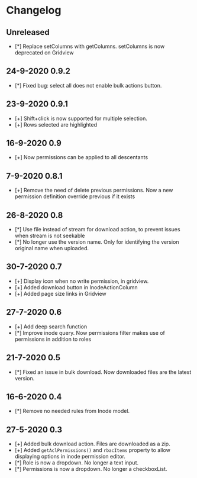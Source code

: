 # Changelog
## Unreleased
- [*] Replace setColumns with getColumns. setColumns is now deprecated on Gridview
## 24-9-2020 0.9.2
- [*] Fixed bug: select all does not enable bulk actions button.
## 23-9-2020 0.9.1
- [+] Shift+click is now supported for multiple selection.
- [+] Rows selected are highlighted
## 16-9-2020 0.9
- [+] Now permissions can be applied to all descentants
## 7-9-2020 0.8.1
- [+] Remove the need of delete previous permissions. Now a new permission definition override previous if it exists
## 26-8-2020 0.8
- [*] Use file instead of stream for download action, to prevent issues when stream is not seekable
- [*] No longer use the version name. Only for identifying the version original name when uploaded.
## 30-7-2020 0.7
- [+] Display icon when no write permission, in gridview.
- [+] Added download button in InodeActionColumn
- [+] Added page size links in Gridview
## 27-7-2020 0.6
- [+] Add deep search function
- [*] Improve inode query. Now permissions filter makes use of permissions in addition to roles
## 21-7-2020 0.5
- [*] Fixed an issue in bulk download. Now downloaded files are the latest version.
## 16-6-2020 0.4
- [*] Remove no needed rules from Inode model.
## 27-5-2020 0.3
- [+] Added bulk download action. Files are downloaded as a zip.
- [+] Added `getAclPermissions()` and `rbacItems` property to allow displaying options in inode permission editor.
- [*] Role is now a dropdown. No longer a text input.
- [*] Permissions is now a dropdown. No longer a checkboxList.

